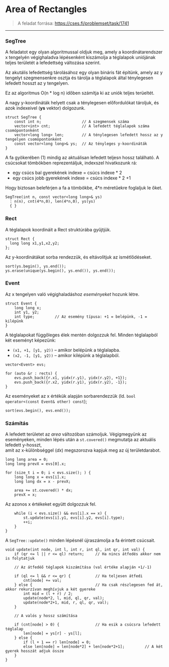 
# Area of Rectangles

> A feladat forrása: https://cses.fi/problemset/task/1741

---

### SegTree

A feladatot egy olyan algoritmussal oldjuk meg, amely a koordinátarendszer x tengelyén végighaladva
lépésenként kiszámolja a téglalapok uniójának teljes területét a lefedettség változása szerint.

Az akutális lefedettség tárolásához egy olyan bináris fát építünk, amely
az y tengelyt szegmensenkre osztja és tárolja a téglalapok által ténylegesen lefedett hosszt az y tengelyen.

Ez az algoritmus O(n * log n) időben számítja ki az uniók teljes terüeltét.

A nagy y-koordináták helyett csak a ténylegesen előfordulókat tároljuk, és azok indexeivel (**ys** vektor) dolgozunk.

```
struct SegTree {
    const int n;                  // A szegmensek száma
    vector<int> cnt;              // A lefedett téglalapok száma csomópontonként
    vector<long long> len;        // A ténylegesen lefedett hossz az y tengelyen csomópontonként
    const vector<long long>& ys;  // Az tényleges y-koordináták
}
```

A fa gyökerében (1) mindig az aktuálisan lefedett teljesn hossz található.
A csúcsokat tömbökben reprezentáljuk, indexszel hivatkozunk rá:
- egy csúcs bal gyerekének indexe = csúcs indexe * 2
- egy csúcs jobb gyerekének indexe = csúcs indexe * 2 +1

Hogy biztosan beleférjen a fa a tömbökbe, 4*n méretűekre foglaljuk le őket.

```
SegTree(int n, const vector<long long>& ys)
  : n(n), cnt(4*n,0), len(4*n,0), ys(ys)
  { }
```

### Rect

A téglalapok koordináit a Rect struktúrába gyűjtjük.

```
struct Rect {
  long long x1,y1,x2,y2;
};
```

Az y-koordinátákat sorba rendezzük, és eltávolítjuk az ismétlődéseket.

```
sort(ys.begin(), ys.end());
ys.erase(unique(ys.begin(), ys.end()), ys.end());
```


### Event

Az x tengelyen való végighaladáshoz _eseményeket_ hozunk létre.

```
struct Event {
    long long x;
    int y1, y2;
    int type;         // Az esemény típusa: +1 = belépünk, -1 = kilépünk
}
```

A téglalapokat függőleges élek mentén dolgozzuk fel.
Minden téglalapból két eseményt képezünk:
  - `(x1, +1, [y1, y2))` – amikor belépünk a téglalapba.
  - `(x2, -1, [y1, y2))` – amikor kilépünk a téglalapból.

```
vector<Event> evs;

for (auto &r : rects) {
    evs.push_back({r.x1, yidx(r.y1), yidx(r.y2), +1});
    evs.push_back({r.x2, yidx(r.y1), yidx(r.y2), -1});
}
```


Az eseményeket az x értékük alapján sorbarendezzük (ld. `bool operator<(const Event& other) const`);

```
sort(evs.begin(), evs.end());
```


### Számítás

A lefedett területet az *area* változóban számoljuk.
Végigmegyünk az eseményeken, minden lépés után a `st.covered()` megmutatja az aktuális lefedett y-hosszt,  
amit az x-különbséggel (*dx*) megszorozva kapjuk meg az új területdarabot.


```
long long area = 0;
long long prevX = evs[0].x;

for (size_t i = 0; i < evs.size(); ) {
    long long x = evs[i].x;
    long long dx = x - prevX;

    area += st.covered() * dx;
    prevX = x;  
```

Az azonos x értékeket együtt dolgozzuk fel.

```
    while (i < evs.size() && evs[i].x == x) {
        st.update(evs[i].y1, evs[i].y2, evs[i].type);
        ++i;
    }
}
```

A `SegTree::update()` minden lépésnél újraszámolja a fa érintett csúcsait.

```
void update(int node, int l, int r, int ql, int qr, int val) {
    if (qr <= l || r <= ql) return;     // Ha nincs átfedés akkor nem is folytatjuk

    // Az átfedéő téglapok kiszámítása (val értéke alapján +1/-1)

    if (ql <= l && r <= qr) {           // Ha teljesen átfedi
        cnt[node] += val;
    } else {                            // Ha csak részlegesen fed át, akkor rekurzívan meghívjuk a két gyereke
        int mid = (l + r) / 2;
        update(node*2, l, mid, ql, qr, val);
        update(node*2+1, mid, r, ql, qr, val);
    }

    // A valós y hossz számítása

    if (cnt[node] > 0) {                // Ha esik a csúcsra lefedett téglalap
        len[node] = ys[r] - ys[l];
    } else {
        if (l + 1 == r) len[node] = 0;
        else len[node] = len[node*2] + len[node*2+1];         // A két gyerek hosszát adjuk össze
    }
}
```
